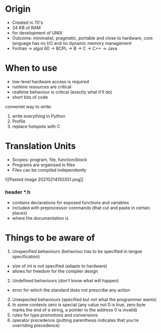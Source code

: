 # Origin
- Created in 70's
- 24 KB of RAM
- for development of UNIX
- Outcome: minimalist, pragmatic, portable and close to hardware, core language has no I/O and no dynamic memory management
- Fortran -> algol 60 -> BCPL -> B -> C -> C++ -> Java

# When to use
- low-level hardware access is required
- runtime resources are critical
- realtime behaviour is critical (exactly what it'll do)
- short bits of code

conveniet way to write:
1. write everything in Python
2. Profile
3. replace hotspots with C


# Translation Units
- Scopes: program, file, function/block
- Programs are organised in files
- Files can be compiled independently

![[Pasted image 20210214150351.png]]

### header *.h
- contains declarations for exposed functions and variables
- included with preprocessor commands (that cut and paste in certain places)
- where the documentation is


# Things to be aware of
1. Unspecified behaviours (behaviour has to be specified in langue specification)
- size of int is not specified (adapts to hardware)
- allows for freedom for the compiler design
2. Undefined behaviours (don't know what will happen)
- error for which the standard does not prescribe any action
3. Unexpected behaviours (specified but not what the programmer wants)
4. In some contexts zero is special (any value not 0 is true, zero byte marks the end of a string, a pointer to the address 0 is invalid)
5. rules for type promotions and conversions
6. operator precedence (putting parenthesis indicates that you're overriding precedence)